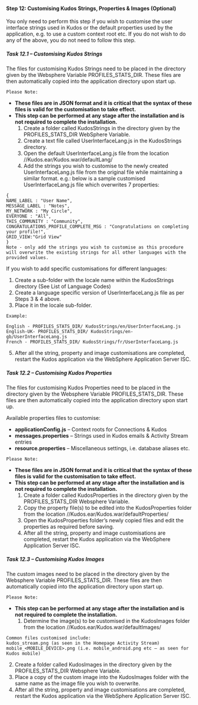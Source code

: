 
#### Step 12: Customising Kudos Strings, Properties & Images (Optional)

You only need to perform this step if you wish to customise the user interface strings used in Kudos or the default properties used by the application, e.g. to use a custom
context root etc. If you do not wish to do any of the above, you do not need to follow this step.

##### Task 12.1 – Customising Kudos Strings

The files for customising Kudos Strings need to be placed in the directory given by the Websphere Variable PROFILES_STATS_DIR. These files are then automatically copied
into the application directory upon start up.

```
Please Note:
```
- **These files are in JSON format and it is critical that the syntax of these files is valid for the customisation to take effect.**
- **This step can be performed at any stage after the installation and is not required to complete the installation.**
    1. Create a folder called KudosStrings in the directory given by the PROFILES_STATS_DIR WebSphere Variable.
    2. Create a text file called UserInterfaceLang.js in the KudosStrings directory.
    3. Open the default UserInterfaceLang.js file from the location <installedAppsDir>/<cell name>/Kudos.ear/Kudos.war/defaultLang/
    4. Add the strings you wish to customise to the newly created UserInterfaceLang.js file from the original file while maintaining a similar format.
       e.g.: below is a sample customised UserInterfaceLang.js file which overwrites 7 properties:

```
{
NAME_LABEL : "User Name",
MESSAGE_LABEL : "Notes",
MY_NETWORK : "My Circle",
EVERYONE : "All",
THIS_COMMUNITY : "Community",
CONGRATULATIONS_PROFILE_COMPLETE_MSG : "Congratulations on completing your profile!",
GRID_VIEW:"Grid View"
}
Note - only add the strings you wish to customise as this procedure will overwrite the existing strings for all other languages with the provided values.
```

If you wish to add specific customisations for different languages:

1. Create a sub-folder with the locale name within the KudosStrings directory (See List of Language Codes)
2. Create a language specific version of UserInterfaceLang.js file as per Steps 3 & 4 above.
3. Place it in the locale sub-folder.

```
Example:
```
```
English - PROFILES_STATS_DIR/ KudosStrings/en/UserInterfaceLang.js
English-UK- PROFILES_STATS_DIR/ KudosStrings/en-gb/UserInterfaceLang.js
French - PROFILES_STATS_DIR/ KudosStrings/fr/UserInterfaceLang.js
```
5. After all the string, property and image customisations are completed, restart the Kudos application via the WebSphere Application Server ISC.


##### Task 12.2 – Customising Kudos Properties

The files for customising Kudos Properties need to be placed in the directory given by the Websphere Variable PROFILES_STATS_DIR. These files are then automatically
copied into the application directory upon start up.

Available properties files to customise:

- **applicationConfig.js** – Context roots for Connections & Kudos
- **messages.properties** – Strings used in Kudos emails & Activity Stream entries
- **resource.properties** – Miscellaneous settings, i.e. database aliases etc.

```
Please Note:
```
- **These files are in JSON format and it is critical that the syntax of these files is valid for the customisation to take effect.**
- **This step can be performed at any stage after the installation and is not required to complete the installation.**
    1. Create a folder called KudosProperties in the directory given by the PROFILES_STATS_DIR Websphere Variable.
    2. Copy the property file(s) to be edited into the KudosProperties folder from the location
       <installedAppsDir>/<cell name>/Kudos.ear/Kudos.war/defaultProperties/
    3. Open the KudosProperties folder’s newly copied files and edit the properties as required before saving.
    4. After all the string, property and image customisations are completed, restart the Kudos application via the WebSphere Application Server ISC.


##### Task 12.3 – Customising Kudos Images

The custom images need to be placed in the directory given by the Websphere Variable PROFILES_STATS_DIR.
These files are then automatically copied into the application directory upon start up.

```
Please Note:
```
- **This step can be performed at any stage after the installation and is not required to complete the installation.**
    1. Determine the image(s) to be customised in the KudosImages folder from the location
       <installedAppsDir>/<cell name>/Kudos.ear/Kudos.war/defaultImages/

```
Common files customised include:
kudos_stream.png (as seen in the Homepage Activity Stream)
mobile_<MOBILE_DEVICE>.png (i.e. mobile_android.png etc – as seen for Kudos mobile)
```
2. Create a folder called KudosImages in the directory given by the PROFILES_STATS_DIR Websphere Variable.
3. Place a copy of the custom image into the KudosImages folder with the same name as the image file you wish to overwrite.
4. After all the string, property and image customisations are completed, restart the Kudos application via the WebSphere Application Server ISC.

